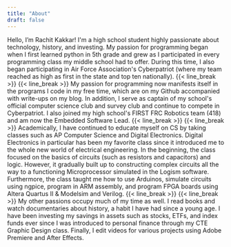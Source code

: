 ```yaml
---
title: "About"
draft: false
---
```


Hello, I’m Rachit Kakkar! I'm a high school student highly passionate about technology, history, and investing. My passion for programming began when I first learned python in 5th grade and grew as I participated in every programming class my middle school had to offer. During this time, I also began participating in Air Force Association's Cyberpatriot (where my team reached as high as first in the state and top ten nationally).
{{< line_break >}}
{{< line_break >}}
My passion for programming now manifests itself in the programs I code in my free time, which are on my Github accompanied with write-ups on my blog. In addition, I serve as captain of my school's official computer science club and survey club and continue to compete in Cyberpatriot. I also joined my high school's FIRST FRC Robotics team (418) and am now the Embedded Software Lead.
{{< line_break >}}
{{< line_break >}}
Academically, I have continued to educate myself on CS by taking classes such as AP Computer Science and Digital Electronics. Digital Electronics in particular has been my favorite class since it introduced me to the whole new world of electrical engineering. In the beginning, the class focused on the basics of circuits (such as resistors and capacitors) and logic. However, it gradually built up to constructing complex circuits all the way to a functioning Microprocessor simulated in the Logism software. Furthermore, the class taught me how to use Arduinos, simulate circuits using ngpice, program in ARM assembly, and program FPGA boards using Altera Quartus II & Modelsim and Verilog.
{{< line_break >}}
{{< line_break >}}
My other passions occupy much of my time as well. I read  books and watch documentaries about history, a habit I have had since a young age. I have been investing my savings in assets such as stocks, ETFs, and index funds ever since I was introduced to personal finance through my CTE Graphic Design class. Finally, I edit videos for various projects using Adobe Premiere and After Effects.